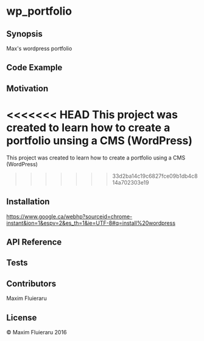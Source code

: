 # wp_portfolio
## Synopsis

Max's wordpress portfolio

## Code Example

<!-- Show what the library does as concisely as possible, developers should be able to figure out **how** your project solves their problem by looking at the code example. Make sure the API you are showing off is obvious, and that your code is short and concise.
 -->
## Motivation

<!-- A short description of the motivation behind the creation and maintenance of the project. This should explain **why** the project exists.
 -->
<<<<<<< HEAD
This project was created to learn how to create a portfolio unsing a CMS (WordPress)
=======
This project was created to learn how to create a portfolio using a CMS (WordPress)
>>>>>>> 33d2ba14c19c6827fce09b1db4c814a702303e19

## Installation

<!-- Provide code examples and explanations of how to get the project. -->
https://www.google.ca/webhp?sourceid=chrome-instant&ion=1&espv=2&es_th=1&ie=UTF-8#q=install%20wordpress

## API Reference

<!-- Depending on the size of the project, if it is small and simple enough the reference docs can be added to the README. For medium size to larger projects it is important to at least provide a link to where the API reference docs live. -->

## Tests
<!-- 
Describe and show how to run the tests with code examples. -->

## Contributors

<!-- Let people know how they can dive into the project, include important links to things like issue trackers, irc, twitter accounts if applicable
 -->
 Maxim Fluieraru

## License
<!-- 
A short snippet describing the license (MIT, Apache, etc.) -->
© Maxim Fluieraru 2016 

